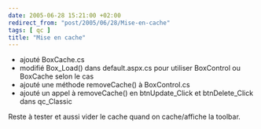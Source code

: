 ```yaml
---
date: 2005-06-28 15:21:00 +02:00
redirect_from: "post/2005/06/28/Mise-en-cache"
tags: [ qc ]
title: "Mise en cache"
---
```


* ajouté BoxCache.cs
* modifié Box_Load() dans default.aspx.cs pour utiliser BoxControl ou
BoxCache selon le cas
* ajouté une méthode removeCache() à BoxControl.cs
* ajouté un appel à removeCache() en btnUpdate_Click et btnDelete_Click dans
qc_Classic

Reste à tester et aussi vider le cache quand on cache/affiche la
toolbar.

